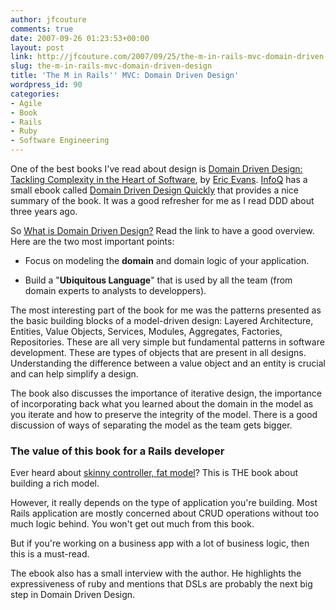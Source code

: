```yaml
---
author: jfcouture
comments: true
date: 2007-09-26 01:23:53+00:00
layout: post
link: http://jfcouture.com/2007/09/25/the-m-in-rails-mvc-domain-driven-design/
slug: the-m-in-rails-mvc-domain-driven-design
title: 'The M in Rails'' MVC: Domain Driven Design'
wordpress_id: 90
categories:
- Agile
- Book
- Rails
- Ruby
- Software Engineering
---
```


One of the best books I've read about design is [Domain Driven Design: Tackling Complexity in the Heart of Software](http://amazon.ca/dp/0321125215), by [Eric Evans](http://domainlanguage.com/about/ericevans.html). [InfoQ](http://www.infoq.com/) has a small ebook called [Domain Driven Design Quickly](http://www.infoq.com/minibooks/domain-driven-design-quickly) that provides a nice summary of the book. It was a good refresher for me as I read DDD about three years ago.





So [What is Domain Driven Design?](http://domainlanguage.com/ddd/index.html) Read the link to have a good overview. Here are the two most important points:






  * Focus on modeling the **domain** and domain logic of your application.


  * Build a "**Ubiquitous Language**" that is used by all the team (from domain experts to analysts to developpers).





The most interesting part of the book for me was the patterns presented as the basic building blocks of a model-driven design: Layered Architecture, Entities, Value Objects, Services, Modules, Aggregates, Factories, Repositories. These are all very simple but fundamental patterns in software development. These are types of objects that are present in all designs. Understanding the difference between a value object and an entity is crucial and can help simplify a design.





The book also discusses the importance of iterative design, the importance of incorporating back what you learned about the domain in the model as you iterate and how to preserve the integrity of the model. There is a good discussion of ways of separating the model as the team gets bigger.





### The value of this book for a Rails developer





Ever heard about [skinny controller, fat model](http://weblog.jamisbuck.org/2006/10/18/skinny-controller-fat-model)? This is THE book about building a rich model.





However, it really depends on the type of application you're building. Most Rails application are mostly concerned about CRUD operations without too much logic behind. You won't get out much from this book.





But if you're working on a business app with a lot of business logic, then this is a must-read.





The ebook also has a small interview with the author. He highlights the expressiveness of ruby and mentions that DSLs are probably the next big step in Domain Driven Design.
